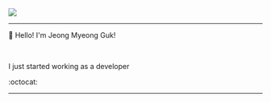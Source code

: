 <div alien="center">
    <img src="https://capsule-render.vercel.app/api?type=Venom&color=A3DCBE&height=300&section=header&text=Jeong%20Myeong%20Guk&fontSize=90" />
</div>
<hr>
<p>👋 Hello! I'm Jeong Myeong Guk!</p>
<br>
<p>I just started working as a developer</p>
:octocat:
<hr>


